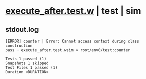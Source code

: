 # [execute_after.test.w](../../../../../../examples/tests/sdk_tests/on_deploy/execute_after.test.w) | test | sim

## stdout.log
```log
[ERROR] counter | Error: Cannot access context during class construction
pass ─ execute_after.test.wsim » root/env0/test:counter

Tests 1 passed (1)
Snapshots 1 skipped
Test Files 1 passed (1)
Duration <DURATION>
```

